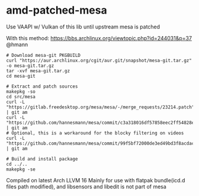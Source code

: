 # amd-patched-mesa
Use VAAPI w/ Vulkan of this lib until upstream mesa is patched

With this method: https://bbs.archlinux.org/viewtopic.php?id=244031&p=37 @hmann
```shell
# Download mesa-git PKGBUILD
curl "https://aur.archlinux.org/cgit/aur.git/snapshot/mesa-git.tar.gz" -o mesa-git.tar.gz
tar -xvf mesa-git.tar.gz
cd mesa-git

# Extract and patch sources
makepkg -so
cd src/mesa
curl -L "https://gitlab.freedesktop.org/mesa/mesa/-/merge_requests/23214.patch" | git am
curl -L "https://github.com/hannesmann/mesa/commit/c3a318016df57858eec2ff54828e01f9bd43744a.patch" | git am
# Optional, this is a workaround for the blocky filtering on videos
curl -L "https://github.com/hannesmann/mesa/commit/99f5bf72000de3ed49bd3f8acdac1bd162361986.patch" | git am

# Build and install package
cd ../..
makepkg -se
```

Compiled on latest Arch LLVM 16
Mainly for use with flatpak bundle(icd.d files path modified), and libsensors and libedit is not part of mesa
